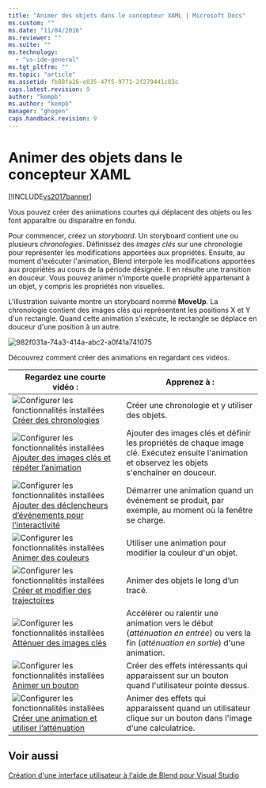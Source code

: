 ```yaml
---
title: "Animer des objets dans le concepteur XAML | Microsoft Docs"
ms.custom: ""
ms.date: "11/04/2016"
ms.reviewer: ""
ms.suite: ""
ms.technology: 
  - "vs-ide-general"
ms.tgt_pltfrm: ""
ms.topic: "article"
ms.assetid: fb88fa26-e835-47f5-9771-2f279441c83c
caps.latest.revision: 9
author: "kempb"
ms.author: "kempb"
manager: "ghogen"
caps.handback.revision: 9
---
```

# Animer des objets dans le concepteur XAML
[!INCLUDE[vs2017banner](../code-quality/includes/vs2017banner.md)]

Vous pouvez créer des animations courtes qui déplacent des objets ou les font apparaître ou disparaître en fondu.  
  
 Pour commencer, créez un *storyboard*. Un storyboard contient une ou plusieurs *chronologies*. Définissez des *images clés* sur une chronologie pour représenter les modifications apportées aux propriétés. Ensuite, au moment d'exécuter l'animation, Blend interpole les modifications apportées aux propriétés au cours de la période désignée. Il en résulte une transition en douceur. Vous pouvez animer n'importe quelle propriété appartenant à un objet, y compris les propriétés non visuelles.  
  
 L'illustration suivante montre un storyboard nommé **MoveUp**. La chronologie contient des images clés qui représentent les positions X et Y d'un rectangle. Quand cette animation s'exécute, le rectangle se déplace en douceur d'une position à un autre.  
  
 ![](../designers/media/982f031a-74a3-414a-abc2-a0f41a741075.png "982f031a\-74a3\-414a\-abc2\-a0f41a741075")  
  
 Découvrez comment créer des animations en regardant ces vidéos.  
  
|Regardez une courte vidéo :|Apprenez à :|  
|---------------------------------|------------------|  
|![Configurer les fonctionnalités installées](../designers/media/bldadminconsoleinitialconfigicon.png "BldAdminConsoleInitialConfigIcon") [Créer des chronologies](http://www.popscreen.com/v/6A4eF/Microsoft-Expression-Blend-Creating-Timelines)|Créer une chronologie et y utiliser des objets.|  
|![Configurer les fonctionnalités installées](../designers/media/bldadminconsoleinitialconfigicon.png "BldAdminConsoleInitialConfigIcon") [Ajouter des images clés et répéter l’animation](http://www.popscreen.com/v/6A4fi/Microsoft-Expression-Blend-Adding-Keyframes-and-Repeating-an-Animation)|Ajouter des images clés et définir les propriétés de chaque image clé. Exécutez ensuite l'animation et observez les objets s'enchaîner en douceur.|  
|![Configurer les fonctionnalités installées](../designers/media/bldadminconsoleinitialconfigicon.png "BldAdminConsoleInitialConfigIcon") [Ajouter des déclencheurs d’événements pour l’interactivité](http://www.popscreen.com/v/6A4e4/Microsoft-Expression-Blend-Adding-Event-Triggers-for-Interactivity)|Démarrer une animation quand un événement se produit, par exemple, au moment où la fenêtre se charge.|  
|![Configurer les fonctionnalités installées](../designers/media/bldadminconsoleinitialconfigicon.png "BldAdminConsoleInitialConfigIcon") [Animer des couleurs](http://www.popscreen.com/v/6A4gv/Microsoft-Expression-Blend-Animating-Colors)|Utiliser une animation pour modifier la couleur d'un objet.|  
|![Configurer les fonctionnalités installées](../designers/media/bldadminconsoleinitialconfigicon.png "BldAdminConsoleInitialConfigIcon") [Créer et modifier des trajectoires](http://www.popscreen.com/v/6A4fX/Microsoft-Expression-Blend-Creating-and-Modifying-Motion-Paths)|Animer des objets le long d’un tracé.|  
|![Configurer les fonctionnalités installées](../designers/media/bldadminconsoleinitialconfigicon.png "BldAdminConsoleInitialConfigIcon") [Atténuer des images clés](http://www.popscreen.com/v/6A4dM/Microsoft-Expression-Blend-Easing-Keyframes)|Accélérer ou ralentir une animation vers le début \(*atténuation en entrée*\) ou vers la fin \(*atténuation en sortie*\) d'une animation.|  
|![Configurer les fonctionnalités installées](../designers/media/bldadminconsoleinitialconfigicon.png "BldAdminConsoleInitialConfigIcon") [Animer un bouton](http://www.popscreen.com/v/6A4fK/Microsoft-Expression-Blend-Animating-a-Button)|Créer des effets intéressants qui apparaissent sur un bouton quand l'utilisateur pointe dessus.|  
|![Configurer les fonctionnalités installées](../designers/media/bldadminconsoleinitialconfigicon.png "BldAdminConsoleInitialConfigIcon") [Créer une animation et utiliser l’atténuation](https://www.youtube.com/watch?v=mAJXYrwxGYo)|Animer des effets qui apparaissent quand un utilisateur clique sur un bouton dans l'image d'une calculatrice.|  
  
## Voir aussi  
 [Création d'une interface utilisateur à l'aide de Blend pour Visual Studio](../designers/creating-a-ui-by-using-blend-for-visual-studio.md)